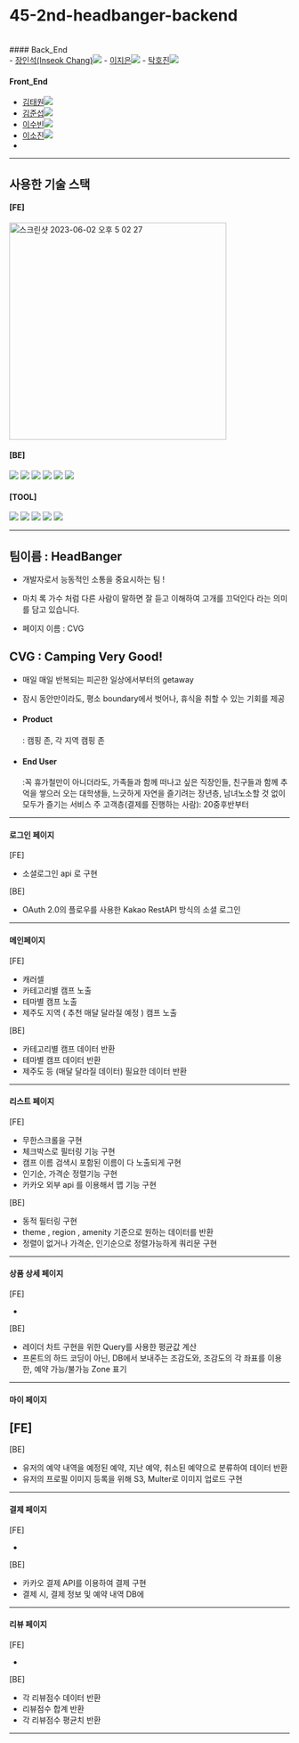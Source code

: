 # 45-2nd-headbanger-backend
<br>
#### Back_End <br>
- <a href="https://github.com/innichang">장인석(Inseok Chang)<img src="https://img.shields.io/badge/github-181717?style=for-the-badge&logo=github&logoColor=white"></a>
- <a href="YOUR_GITHUB_LINK_HERE">이지은<img src="https://img.shields.io/badge/github-181717?style=for-the-badge&logo=github&logoColor=white"></a>
- <a href="YOUR_GITHUB_LINK_HERE">탁호진<img src="https://img.shields.io/badge/github-181717?style=for-the-badge&logo=github&logoColor=white"></a>

#### Front_End <br>
- <a href="YOUR_GITHUB_LINK_HERE">김태원<img src="https://img.shields.io/badge/github-181717?style=for-the-badge&logo=github&logoColor=white"></a>
- <a href="YOUR_GITHUB_LINK_HERE">김준섭<img src="https://img.shields.io/badge/github-181717?style=for-the-badge&logo=github&logoColor=white"></a>
- <a href="YOUR_GITHUB_LINK_HERE">이수빈<img src="https://img.shields.io/badge/github-181717?style=for-the-badge&logo=github&logoColor=white"></a>
- <a href="YOUR_GITHUB_LINK_HERE">이소진<img src="https://img.shields.io/badge/github-181717?style=for-the-badge&logo=github&logoColor=white"></a>
- 
-------------
## 사용한 기술 스택

#### [FE]

<img width="390" alt="스크린샷 2023-06-02 오후 5 02 27" src="https://github.com/wecode-bootcamp-korea/45-2nd-headbanger-backend/assets/125236449/b926031c-2134-4372-9b89-e7bf332827ba">

#### [BE]
<div>
  <img src="https://img.shields.io/badge/node.js-339933?style=for-the-badge&logo=Node.js&logoColor=white">
  <img src="https://img.shields.io/badge/javascript-F7DF1E?style=for-the-badge&logo=javascript&logoColor=black"> 
  <img src="https://img.shields.io/badge/express-000000?style=for-the-badge&logo=express&logoColor=white">
  <img src="https://img.shields.io/badge/mysql-4479A1?style=for-the-badge&logo=mysql&logoColor=white">
  <img src="https://img.shields.io/badge/npm-CB3837?style=for-the-badge&logo=npm&logoColor=white">
  <img src="https://img.shields.io/badge/TypeORM-262627?style=for-the-badge&logo=TypeORM&logoColor=white">
</div>

#### [TOOL]

<div>
  <img src="https://img.shields.io/badge/github-181717?style=for-the-badge&logo=github&logoColor=white">
  <img src="https://img.shields.io/badge/git-F05032?style=for-the-badge&logo=git&logoColor=white">
  <img src="https://img.shields.io/badge/Slack-4A154B?style=for-the-badge&logo=Slack&logoColor=white">
  <img src="https://img.shields.io/badge/Trello-0052CC?style=for-the-badge&logo=Trello&logoColor=white">
  <img src="https://img.shields.io/badge/Notion-000000?style=for-the-badge&logo=Notion&logoColor=white">
</div>

--------------

## 팀이름 : HeadBanger

- 개발자로서 능동적인 소통을 중요시하는 팀 !
- 마치 록 가수 처럼 다른 사람이 말하면 잘 듣고 이해하여 고개를 끄덕인다 라는 의미를 담고 있습니다.


- 페이지 이름 : CVG

## CVG : Camping Very Good!

- 매일 매일 반복되는 피곤한 일상에서부터의 getaway

- 잠시 동안만이라도, 평소 boundary에서 벗어나, 휴식을 취할 수 있는 기회를 제공

- <h4>Product</h4> : 캠핑 존, 각 지역 캠핑 존

- <h4>End User</h4> :꼭 휴가철만이 아니더라도, 가족들과 함께 떠나고 싶은 직장인들, 
            친구들과 함께 추억을 쌓으러 오는 대학생들,
            느긋하게 자연을 즐기려는 장년층,
            남녀노소할 것 없이 모두가 즐기는 서비스
            주 고객층(결제를 진행하는 사람): 20중후반부터
            
--------------

#### 로그인 페이지

[FE]

- 소셜로그인 api 로 구현

[BE]

- OAuth 2.0의 플로우를 사용한 Kakao RestAPI 방식의 소셜 로그인

---------------

#### 메인페이지 

[FE]

- 캐러셀
- 카테고리별 캠프 노출
- 테마별 캠프 노출
- 제주도 지역 ( 추천 매달 달라질 예정 ) 캠프 노출

[BE]

- 카테고리별 캠프 데이터 반환
- 테마별 캠프 데이터 반환
- 제주도 등 (매달 달라질 데이터) 필요한 데이터 반환

--------------


#### 리스트 페이지

[FE]

- 무한스크롤을 구현
- 체크박스로 필터링 기능 구현
- 캠프 이름 검색시 포함된 이름이 다 노출되게 구현
- 인기순, 가격순 정렬기능 구현 
- 카카오 외부 api 를 이용해서 맵 기능 구현

[BE]

- 동적 필터링 구현
- theme , region , amenity 기준으로 원하는 데이터를 반환
- 정렬이 없거나 가격순, 인기순으로 정렬가능하게 쿼리문 구현

---------------

#### 상품 상세 페이지

[FE]

- 
[BE]

- 레이더 차트 구현을 위한 Query를 사용한 평균값 계산
- 프론트의 하드 코딩이 아닌, DB에서 보내주는 조감도와, 조감도의 각 좌표를 이용한, 예약 가능/불가능 Zone 표기

--------------

#### 마이 페이지

[FE]
-

[BE]

- 유저의 예약 내역을 예정된 예약, 지난 예약, 취소된 예약으로 분류하여 데이터 반환
- 유저의 프로필 이미지 등록을 위해 S3, Multer로 이미지 업로드 구현

--------------

#### 결제 페이지 

[FE]

-
[BE]

- 카카오 결제 API를 이용하여 결제 구현
- 결제 시, 결제 정보 및 예약 내역 DB에 

-------------

#### 리뷰 페이지

[FE]

-
[BE]

- 각 리뷰점수 데이터 반환
- 리뷰점수 합계 반환
- 각 리뷰점수 평균치 반환

-------------

